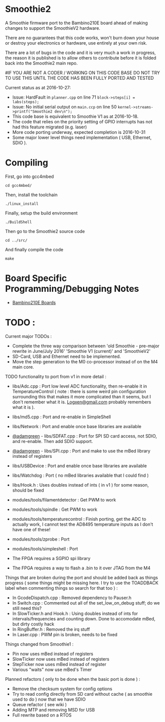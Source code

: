 # Smoothie2

A Smoothie firmware port to the Bambino210E board ahead of making changes to support the SmoothieV2 hardware.

There are no guarantees that this code works, won't burn down your house or destroy your electronics or hardware, use entirely at your own risk.

There are a lot of bugs in the code and it is very much a work in progress, the reason it is published is to allow others to contribute before it is folded back into the Smoothie2 main repo. 

#IF YOU ARE NOT A CODER / WORKING ON THIS CODE BASE DO NOT TRY TO USE THIS UNTIL THE CODE HAS BEEN FULLY PORTED AND TESTED

Current status as at 2016-10-27: 
* Issue: HardFault in `planner.cpp` on line 71 `block->steps[i] = labs(steps);`
* Issue: No initial serial output on `main.ccp` on line 50 `kernel->streams->printf("Smoothie2 dev\n");` 
* This code base is equivalent to Smoothie V1 as at 2016-10-18.
* The code that relies on the priority setting of GPIO interrupts has not had this feature migrated (e.g. laser)
* More code porting underway, expected completion is 2016-10-31
* Some major lower level things need implementation ( USB, Ethernet, SDIO ).  

# Compiling

First, go into gcc4mbed

    cd gcc4mbed/

Then, install the toolchain

    ./linux_install

Finally, setup the build environment

    ./BuildShell

Then go to the Smoothie2 source code

    cd ../src/

And finally compile the code

    make

# Board Specific Programming/Debugging Notes
* [Bambino210E Boards](https://github.com/Smoothieware/Smoothie2/blob/master/notes/Bambino210E-board.creole#bambino210e-board-programmingdebugging-notes)

# TODO : 

Current major TODOs : 
 * Complete the three way comparison between 'old Smoothie - pre-major rewrite in June/July 2016' 'Smoothie V1 (current)' and 'SmoothieV2'
 * SD-Card, USB and Ethernet need to be implemented.
 * Move the step generation to the M0 co-processor instead of on the M4 main core.

TODO functionality to port from v1 in more detail : 
 * libs/Adc.cpp : Port low level ADC functionality, then re-enable it in TemperatureControl ( note : there is some weird pin configuration surrounding this that makes it more complicated than it seems, but I don't remember what it is. Logxen@gmail.com probably remembers what it is ).
 * libs/md5.cpp : Port and re-enable in SimpleShell
 * libs/Network : Port and enable once base libraries are available
 * [@adamgreen](https://github.com/adamgreen) - libs/SDFAT.cpp : Port for SPI SD card access, not SDIO, and re-enable. Then add SDIO support.
 * [@adamgreen](https://github.com/adamgreen) - libs/SPI.cpp : Port and make to use the mBed library instead of registers
 * libs/USBDevice : Port and enable once base libraries are available
 * libs/Watchdog : Port ( no mBed libraries available that I could find )
 * libs/Hook.h : Uses doubles instead of ints ( in v1 ) for some reason, should be fixed
 * modules/tools/filamentdetector : Get PWM to work
 * modules/tools/spindle : Get PWM to work
 * modules/tools/temperaturecontrol : Finish porting, get the ADC to actually work, I cannot test the AD8495 temperature inputs as I don't have one of these!
 * modules/tools/zprobe : Port
 * modules/tools/simpleshell : Port

 * The FPGA requires a SGPIO spi library
 * The FPGA requires a way to flash a .bin to it over JTAG from the M4 

Things that are broken during the port and should be added back as things progress ( some things might be missing here. I try to use the TOADDBACK label when commenting things so search for that too ) : 

* In GcodeDispatch.cpp : Removed dependency to Pauser.h
* In Switch.cpp : Commented out all of the set_low_on_debug stuff; do we still need this?
* In SlowTicker.h and Hook.h : Using doubles instead of ints for intervals/frequencies and counting down. Done to accomodate mBed, but dirty costly hack
* In RingBuffer.h : Removed the irq stuff
* In Laser.cpp : PWM pin is broken, needs to be fixed

Things changed from Smoothie1 : 

* Pin now uses mBed instead of registers
* SlowTicker now uses mBed instead of registers
* StepTicker now uses mBed instead of register
* Various "waits" now use mBed's Timer

Planned refactors ( only to be done when the basic port is done ) : 

* Remove the checksum system for config options
* Try to read config directly from SD card without cache ( as smoothie used to do ) now that we have SDIO
* Queue refactor ( see wiki )
* Adding MTP and removing MSD for USB
* Full rewrite based on a RTOS
